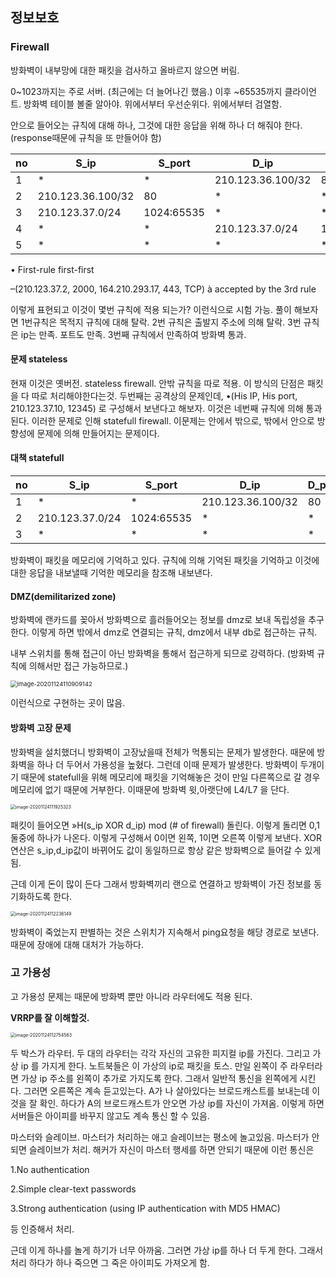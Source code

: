 ## 정보보호

### Firewall

방화벽이 내부망에 대한 패킷을 검사하고 올바르지 않으면 버림. 

0~1023까지는 주로 서버. (최근에는 더 늘어나긴 했음.) 이후 ~65535까지 클라이언트. 방화벽 테이블 볼줄 알아야. 위에서부터 우선순위다. 위에서부터 검열함.

안으로 들어오는 규칙에 대해 하나, 그것에 대한 응답을 위해 하나 더 해줘야 한다. (response때문에 규칙을 또 만들어야 함)

| **no** | **S_ip**          | **S_port** | **D_ip**          | **D_port** | **Prot.** | **action** |
| ------ | ----------------- | ---------- | ----------------- | ---------- | --------- | ---------- |
| 1      | *                 | *          | 210.123.36.100/32 | 80         | TCP       | accept     |
| 2      | 210.123.36.100/32 | 80         | *                 | *          | TCP       | accept     |
| 3      | 210.123.37.0/24   | 1024:65535 | *                 | *          | *         | accept     |
| 4      | *                 | *          | 210.123.37.0/24   | 1024:65535 | *         | accept     |
| 5      | *                 | *          | *                 | *          | *         | deny       |

• First-rule first-first

–(210.123.37.2, 2000, 164.210.293.17, 443, TCP) à accepted by the 3rd rule

이렇게 표현되고 이것이 몇번 규칙에 적용 되는가? 이런식으로 시험 가능. 풀이 해보자면 1번규칙은 목적지 규칙에 대해 탈락. 2번 규칙은 출발지 주소에 의해 탈락. 3번 규칙은 ip는 만족. 포트도 만족. 3번째 규칙에서 만족하여 방화벽 통과.

#### 문제 stateless

현재 이것은 옛버전. stateless firewall. 안밖 규칙을 따로 적용. 이 방식의 단점은 패킷을 다 따로 처리해야한다는것. 두번째는 공격상의 문제인데, •(His IP, His port, 210.123.37.10, 12345) 로 구성해서 보낸다고 해보자. 이것은 네번째 규칙에 의해 통과된다. 이러한 문제로 인해 statefull firewall. 이문제는 안에서 밖으로, 밖에서 안으로 방향성에 문제에 의해 만들어지는 문제이다.

#### 대책 statefull

| **no** | **S_ip**        | **S_port** | **D_ip**          | **D_port** | **Prot.** | **action** |
| ------ | --------------- | ---------- | ----------------- | ---------- | --------- | ---------- |
| 1      | *               | *          | 210.123.36.100/32 | 80         | TCP       | accept     |
| 2      | 210.123.37.0/24 | 1024:65535 | *                 | *          | *         | accept     |
| 3      | *               | *          | *                 | *          | *         | deny       |

방화벽이 패킷을 메모리에 기억하고 있다. 규칙에 의해 기억된 패킷을 기억하고 이것에 대한 응답을 내보낼때 기억한 메모리을 참조해 내보낸다. 

#### DMZ(demilitarized zone)

방화벽에 랜카드를 꽂아서 방화벽으로 흘러들어오는 정보를 dmz로 보내 독립성을 추구한다. 이렇게 하면 밖에서 dmz로 연결되는 규칙, dmz에서 내부 db로 접근하는 규칙. 

내부 스위치를 통해 접근이 아닌 방화벽을 통해서 접근하게 되므로 강력하다. (방화벽 규칙에 의해서만 접근 가능하므로.)

<img src="/Users/gilwoongkang/Library/Application Support/typora-user-images/image-20201124110909142.png" alt="image-20201124110909142" style="zoom:67%;" />

이런식으로 구현하는 곳이 많음. 

#### 방화벽 고장 문제

방화벽을 설치했더니 방화벽이 고장났을때 전체가 먹통되는 문제가 발생한다. 때문에 방화벽을 하나 더 두어서 가용성을 높혔다. 그런데 이때 문제가 발생한다. 방화벽이 두개이기 때문에 statefull을 위해 메모리에 패킷을 기억해놓은 것이 만일 다른쪽으로 갈 경우 메모리에 없기 때문에 거부한다. 이때문에 방화벽 윗,아랫단에 L4/L7 을 단다. 

<img src="/Users/gilwoongkang/Library/Application Support/typora-user-images/image-20201124111925323.png" alt="image-20201124111925323" style="zoom:50%;" />

패킷이 들어오면 »H(s_ip XOR d_ip) mod (# of firewall) 돌린다. 이렇게 돌리면 0,1 둘중에 하나가 나온다. 이렇게 구성해서 0이면 왼쪽, 1이면 오른쪽 이렇게 보낸다. XOR연산은 s_ip,d_ip값이 바뀌어도 값이 동일하므로 항상 같은 방화벽으로 들어갈 수 있게 됨. 

근데 이게 돈이 많이 든다 그래서 방화벽끼리 랜으로 연결하고 방화벽이 가진 정보를 동기화하도록 한다.

<img src="/Users/gilwoongkang/Library/Application Support/typora-user-images/image-20201124112236149.png" alt="image-20201124112236149" style="zoom:50%;" />

방화벽이 죽었는지 판별하는 것은 스위치가 지속해서 ping요청을 해당 경로로 보낸다. 때문에 장애에 대해 대처가 가능하다. 

### 고 가용성

고 가용성 문제는 때문에 방화벽 뿐만 아니라 라우터에도 적용 된다. 

**VRRP를 잘 이해할것.**

<img src="/Users/gilwoongkang/Library/Application Support/typora-user-images/image-20201124112754563.png" alt="image-20201124112754563" style="zoom:50%;" />

두 박스가 라우터. 두 대의 라우터는 각각 자신의 고유한 피지컬 ip를 가진다. 그리고 가상 ip 를 가지게 한다. 노트북들은 이 가상의 ip로 패킷을 토스. 만일 왼쪽이 주 라우터라면 가상 ip 주소를 왼쪽이 추가로 가지도록 한다. 그래서 일반적 통신을 왼쪽에게 시킨다. 그러면 오른쪽은 계속 듣고있는다. A가 나 살아있다는 브로드캐스트를 보내는데 이것을 잘 확인. 하다가 A의 브로드캐스트가 안오면 가상 ip를 자신이 가져옴. 이렇게 하면 서버들은 아이피를 바꾸지 않고도 계속 통신 할 수 있음. 

마스터와 슬레이브. 마스터가 처리하는 애고 슬레이브는 평소에 놀고있음. 마스터가 안되면 슬레이브가 처리. 해커가 자신이 마스터 행세를 하면 안되기 때문에 이런 통신은

 1.No authentication

2.Simple clear-text passwords

3.Strong authentication (using IP authentication with MD5 HMAC)

등 인증해서 처리.

근데 이게 하나를 놀게 하기가 너무 아까움. 그러면 가상 ip를 하나 더 두게 한다. 그래서 처리 하다가 하나 죽으면 그 죽은 아이피도 가져오게 함. 